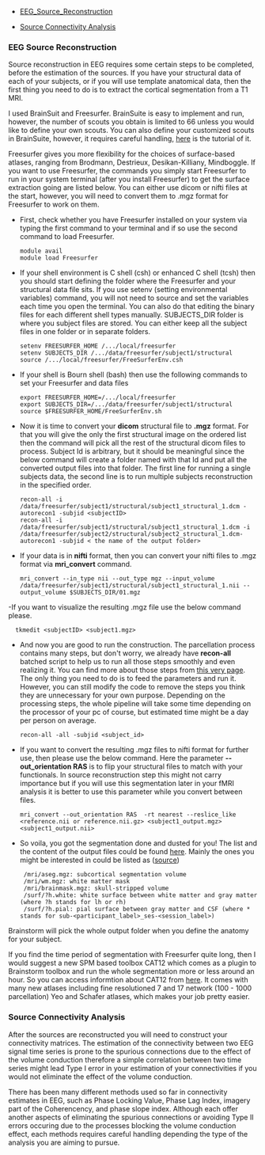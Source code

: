 

* [EEG_Source_Reconstruction](#EEG_Source_Reconstruction)

* [Source Connectivity Analysis](#Source_connectivity_analysis)




### EEG Source Reconstruction


Source reconstruction in EEG requires some certain steps to be completed, before the estimation of the sources. If you have your structural data of each of your subjects, or if you will use template anatomical data, then the first thing you need to do is to extract the cortical segmentation from a T1 MRI.

I used BrainSuit and Freesurfer. BrainSuite is easy to implement and run, however, the number of scouts you obtain is limited to 66 unless you would like to define your own scouts. You can also define your customized scouts in BrainSuite, however, it requires careful handling, [here](http://brainsuite.org/video-tutorials/custom-atlas/) is the tutorial of it. 

Freesurfer gives you more flexibility for the choices of surface-based atlases, ranging from Brodmann, Destrieux, Desikan-Killiany,  Mindboggle. If you want to use Freesurfer, the commands you simply start Freesurfer to run in your system terminal (after you install Freesurfer) to get the surface extraction going are listed below. You can either use dicom or nifti files at the start, however, you will need to convert them to .mgz format for Freesurfer to work on them.

- First, check whether you have Freesurfer installed on your system via typing the first command to your terminal and if so use the second command to load Freesurfer.

      module avail
      module load Freesurfer

- If your shell environment is C shell (csh) or enhanced C shell (tcsh) then you should start defining the folder where the Freesurfer and your structural data file sits. If you use setenv (setting environmental variables) command, you will not need to source and set the variables each time you open the terminal. You can also do that editing the binary files for each different shell types manually. SUBJECTS_DIR folder is where you subject files are stored. You can either keep all the subject files in one folder or in separate folders.

      setenv FREESURFER_HOME /.../local/freesurfer
      setenv SUBJECTS_DIR /.../data/freesurfer/subject1/structural
      source /.../local/freesurfer/FreeSurferEnv.csh


- If your shell is Bourn shell (bash) then use the following commands to set your Freesurfer and data files

      export FREESURFER_HOME=/.../local/freesurfer
      export SUBJECTS_DIR=/.../data/freesurfer/subject1/structural
      source $FREESURFER_HOME/FreeSurferEnv.sh

- Now it is time to convert your **dicom** structural file to **.mgz** format. For that you will give the only the first structural image on the ordered list then the command will pick all the rest of the structural dicom files to process. Subject Id is arbitrary, but it should be meaningful since the below command will create a folder named with that Id and put all the converted output files into that folder. The first line for running a single subjects data, the second line is to run multiple subjects reconstruction in the specified order.

      recon-all -i /data/freesurfer/subject1/structural/subject1_structural_1.dcm -autorecon1 -subjid <subjectID>
      recon-all -i /data/freesurfer/subject1/structural/subject1_structural_1.dcm -i /data/freesurfer/subject2/structural/subject2_structural_1.dcm-autorecon1 -subjid < the name of the output folder>


- If your data is in **nifti** format, then you can convert your nifti files to .mgz format via **mri_convert** command. 

      mri_convert --in_type nii --out_type mgz --input_volume /data/freesurfer/subject1/structural/subject1_structural_1.nii --      output_volume $SUBJECTS_DIR/01.mgz

-If you want to visualize the resulting .mgz file use the below command please. 

      tkmedit <subjectID> <subject1.mgz>

- And now you are good to run the construction. The parcellation process contains many steps, but don't worry, we already have **recon-all** batched script to help us to run all those steps smoothly and even realizing it. You can find more about those steps from [this very page](http://surfer.nmr.mgh.harvard.edu/fswiki/ReconAllDevTable). The only thing you need to do is to feed the parameters and run it. However, you can still modify the code to remove the steps you think they are unnecessary for your own purpose. Depending on the processing steps, the whole pipeline will take some time depending on the processor of your pc of course, but estimated time might be a day per person on average.

      recon-all -all -subjid <subject_id>
      
 - If you want to convert the resulting .mgz files to nifti format for further use, then please use the below command. Here the parameter **--out_orientation RAS** is to flip your structural files to match with your functionals. In source reconstruction step this might not carry importance but if you will use this segmentation later in your fMRI analysis it is better to use this parameter while you convert between files. 
 
       mri_convert --out_orientation RAS  -rt nearest --reslice_like <reference.nii or reference.nii.gz> <subject1_output.mgz> <subject1_output.nii>



- So voila, you got the segmentation done and dusted for you! The list and the content of the output files could be found [here](https://surfer.nmr.mgh.harvard.edu/fswiki/ReconAllOutputFiles). Mainly the ones you might be interested in could be listed as ([source](http://www.clinica.run/doc/Pipelines/T1_FreeSurfer/))

       /mri/aseg.mgz: subcortical segmentation volume
       /mri/wm.mgz: white matter mask
       /mri/brainmask.mgz: skull-stripped volume
       /surf/?h.white: white surface between white matter and gray matter (where ?h stands for lh or rh)
       /surf/?h.pial: pial surface between gray matter and CSF (where * stands for sub-<participant_label>_ses-<session_label>) 


Brainstorm will pick the whole output folder when you define the anatomy for your subject.

If you find the time period of segmentation with Freesurfer quite long, then I would suggest a new SPM based toolbox CAT12 which comes as a plugin to Brainstorm toolbox and run the whole segmentation more or less around an hour. So you can access informtion about CAT12 from [here](https://neuroimage.usc.edu/brainstorm/Tutorials/SegCAT12). It comes with many new atlases including fine resolutioned 7 and 17 network (100 - 1000 parcellation) Yeo and Schafer atlases, which makes your job pretty easier. 

### Source Connectivity Analysis

After the sources are reconstructed you will need to construct your connectivity matrices. The estimation of the connectivity between two EEG signal time series is prone to the spurious connections due to the effect of the volume conduction therefore a simple correlation between two time series might lead Type I error in your estimation of your connectivities if you would not eliminate the effect of the volume conduction. 


There has been many different methods used so far in connectivity estimates in EEG, such as Phase Locking Value, Phase Lag Index, imagery part of the Coherencency, and phase slope index. Although each offer another aspects of eliminating the spurious connections or avoiding Type II errors occuring due to the processes blocking the volume conduction effect, each methods requires careful handling depending the type of the analysis you are aiming to pursue. 









